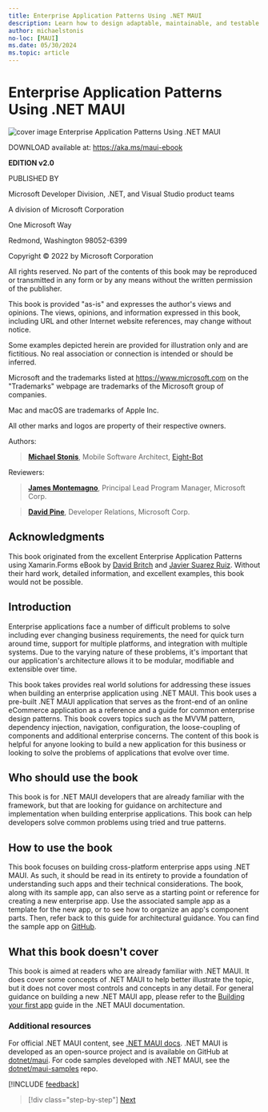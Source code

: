 ```yaml
---
title: Enterprise Application Patterns Using .NET MAUI
description: Learn how to design adaptable, maintainable, and testable MAUI applications.
author: michaelstonis
no-loc: [MAUI]
ms.date: 05/30/2024
ms.topic: article
---
```


# Enterprise Application Patterns Using .NET MAUI

![cover image Enterprise Application Patterns Using .NET MAUI](./media/enterprise-app-patterns-ebook.png)

DOWNLOAD available at: <https://aka.ms/maui-ebook>

**EDITION v2.0**

PUBLISHED BY

Microsoft Developer Division, .NET, and Visual Studio product teams

A division of Microsoft Corporation

One Microsoft Way

Redmond, Washington 98052-6399

Copyright &copy; 2022 by Microsoft Corporation

All rights reserved. No part of the contents of this book may be reproduced or transmitted in any form or by any means without the written permission of the publisher.

This book is provided "as-is" and expresses the author's views and opinions. The views, opinions, and information expressed in this book, including URL and other Internet website references, may change without notice.

Some examples depicted herein are provided for illustration only and are fictitious. No real association or connection is intended or should be inferred.

Microsoft and the trademarks listed at <https://www.microsoft.com> on the "Trademarks" webpage are trademarks of the Microsoft group of companies.

Mac and macOS are trademarks of Apple Inc.

All other marks and logos are property of their respective owners.

Authors:

> **[Michael Stonis](https://github.com/michaelstonis)**, Mobile Software Architect, [Eight-Bot](https://eightbot.com)

Reviewers:

> **[James Montemagno](https://github.com/jamesmontemagno)**, Principal Lead Program Manager, Microsoft Corp.

> **[David Pine](https://github.com/IEvangelist)**, Developer Relations, Microsoft Corp.

## Acknowledgments

This book originated from the excellent Enterprise Application Patterns using Xamarin.Forms eBook by [David Britch](https://github.com/davidbritch) and [Javier Suarez Ruiz](https://github.com/jsuarezruiz). Without their hard work, detailed information, and excellent examples, this book would not be possible.

## Introduction

Enterprise applications face a number of difficult problems to solve including ever changing business requirements, the need for quick turn around time, support for multiple platforms, and integration with multiple systems. Due to the varying nature of these problems, it's important that our application's architecture allows it to be modular, modifiable and extensible over time.

This book takes provides real world solutions for addressing these issues when building an enterprise application using .NET MAUI. This book uses a pre-built .NET MAUI application that serves as the front-end of an online eCommerce application as a reference and a guide for common enterprise design patterns. This book covers topics such as the MVVM pattern, dependency injection, navigation, configuration, the loose-coupling of components and additional enterprise concerns. The content of this book is helpful for anyone looking to build a new application for this business or looking to solve the problems of applications that evolve over time.

## Who should use the book

This book is for .NET MAUI developers that are already familiar with the framework, but that are looking for guidance on architecture and implementation when building enterprise applications. This book can help developers solve common problems using tried and true patterns.

## How to use the book

This book focuses on building cross-platform enterprise apps using .NET MAUI. As such, it should be read in its entirety to provide a foundation of understanding such apps and their technical considerations. The book, along with its sample app, can also serve as a starting point or reference for creating a new enterprise app. Use the associated sample app as a template for the new app, or to see how to organize an app's component parts. Then, refer back to this guide for architectural guidance. You can find the sample app on [GitHub](https://github.com/dotnet/eshop).

## What this book doesn't cover

This book is aimed at readers who are already familiar with .NET MAUI. It does cover some concepts of .NET MAUI to help better illustrate the topic, but it does not cover most controls and concepts in any detail. For general guidance on building a new .NET MAUI app, please refer to the [Building your first app](/dotnet/maui/get-started/first-app) guide in the .NET MAUI documentation.

### Additional resources

For official .NET MAUI content, see [.NET MAUI docs](/dotnet/maui). .NET MAUI is developed as an open-source project and is available on GitHub at [dotnet/maui](https://github.com/dotnet/maui). For code samples developed with .NET MAUI, see the [dotnet/maui-samples](https://github.com/dotnet/maui-samples) repo.

[!INCLUDE [feedback](../includes/feedback.md)]

>[!div class="step-by-step"]
>[Next](introduction.md)

